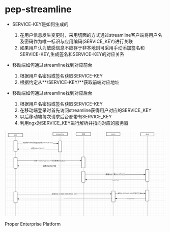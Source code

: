 pep-streamline
==============
- SERVICE-KEY是如何生成的
  1. 在用户信息发生变更时，采用切面的方式通过streamline客户端将用户名及密码作为唯一标识与应用编码(SERVICE_KEY)进行关联 
  2. 如果用户认为敏感信息不应存于非本地则可采用手动添加签名和SERVICE-KEY,生成签名和SERVICE-KEY的对应关系
  
- 移动端如何通过streamline找到对应前台
  1. 根据用户名密码或签名获取SERVICE-KEY
  2. 根据约定从**/SERVICE-KEY/**获取前端对应地址


  
- 移动端如何通过streamline找到对应后台
  1. 根据用户名密码或签名获取SERVICE-KEY
  2. 在移动端登录时首先访问streamline获得用户对应的SERVICE_KEY
  3. 以后移动端每次请求后台都带有SERVICE_KEY
  4. 利用ngx对SERVICE_KEY进行解析并指向对应的服务器
  
  
![设计图](./design/streamline.png)


Proper Enterprise Platform
